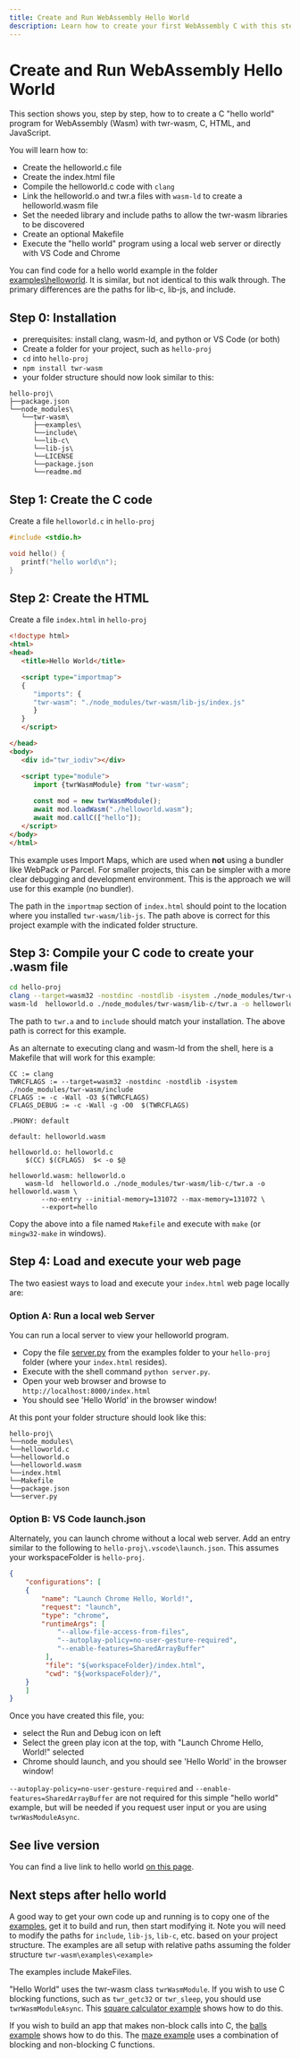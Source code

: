 ```yaml
---
title: Create and Run WebAssembly Hello World
description: Learn how to create your first WebAssembly C with this step-by-step example. Create code, compile with clang, execute from a file or with a local server.
---
```


# Create and Run WebAssembly Hello World

This section shows you, step by step, how to to create a C "hello world" program for WebAssembly (Wasm) with twr-wasm, C, HTML, and JavaScript.

You will learn how to:

- Create the helloworld.c file
- Create the index.html file
- Compile the helloworld.c code with `clang`
- Link the helloworld.o and twr.a files with `wasm-ld` to create a helloworld.wasm file
- Set the needed library and include paths to allow the twr-wasm libraries to be discovered
- Create an optional Makefile
- Execute the "hello world" program using a local web server or directly with VS Code and Chrome

You can find code for a hello world example in the folder [examples\helloworld](https://github.com/twiddlingbits/twr-wasm/tree/main/examples/helloworld).  It is similar, but not identical to this walk through.  The primary differences are the paths for lib-c, lib-js, and include.

## Step 0: Installation
- prerequisites: install clang, wasm-ld, and python or VS Code (or both)
- Create a folder for your project, such as `hello-proj`
- `cd` into `hello-proj`
- `npm install twr-wasm`
- your folder structure should now look similar to this:
~~~
hello-proj\
├──package.json
└──node_modules\
   └──twr-wasm\
      ├──examples\
      └──include\
      └──lib-c\
      └──lib-js\
      └──LICENSE
      └──package.json
      └──readme.md
~~~

## Step 1: Create the C code
Create a file `helloworld.c` in `hello-proj`
~~~c title="helloworld.c"
#include <stdio.h>

void hello() {
   printf("hello world\n");
}
~~~

## Step 2: Create the HTML
Create a file `index.html` in `hello-proj`
~~~html title="index.html"
<!doctype html>
<html>
<head>
   <title>Hello World</title>

   <script type="importmap">
   {
      "imports": {
      "twr-wasm": "./node_modules/twr-wasm/lib-js/index.js"
      }
   }
   </script>

</head>
<body>
   <div id="twr_iodiv"></div>

   <script type="module">
      import {twrWasmModule} from "twr-wasm";
      
      const mod = new twrWasmModule();
      await mod.loadWasm("./helloworld.wasm");
      await mod.callC(["hello"]);
   </script>
</body>
</html>
~~~

This example uses Import Maps, which are used when **not** using a bundler like WebPack or Parcel.  For smaller projects, this can be simpler with a more clear debugging and development environment.  This is the approach we will use for this example (no bundler).

The path in the `importmap` section of `index.html` should point to the location where you installed `twr-wasm/lib-js`.  The path above is correct for this project example with the indicated folder structure.

## Step 3: Compile your C code to create your .wasm file
~~~sh
cd hello-proj
clang --target=wasm32 -nostdinc -nostdlib -isystem ./node_modules/twr-wasm/include -c  helloworld.c -o helloworld.o
wasm-ld  helloworld.o ./node_modules/twr-wasm/lib-c/twr.a -o helloworld.wasm  --no-entry --initial-memory=131072 --max-memory=131072 --export=hello 
~~~

The path to `twr.a` and to `include`  should match your installation.  The above path is correct for this example.

As an alternate to executing clang and wasm-ld from the shell, here is a Makefile that will work for this example:

~~~make title="Makefile"
CC := clang
TWRCFLAGS := --target=wasm32 -nostdinc -nostdlib -isystem  ./node_modules/twr-wasm/include
CFLAGS := -c -Wall -O3 $(TWRCFLAGS)
CFLAGS_DEBUG := -c -Wall -g -O0  $(TWRCFLAGS)

.PHONY: default

default: helloworld.wasm

helloworld.o: helloworld.c
	$(CC) $(CFLAGS)  $< -o $@

helloworld.wasm: helloworld.o 
	wasm-ld  helloworld.o ./node_modules/twr-wasm/lib-c/twr.a -o helloworld.wasm \
		--no-entry --initial-memory=131072 --max-memory=131072 \
		--export=hello 
~~~

Copy the above into a file named `Makefile` and execute with `make` (or `mingw32-make` in windows).

## Step 4: Load and execute your web page
The two easiest ways to load and execute your `index.html` web page locally are:

### Option A: Run a local web Server
You can run a local server to view your helloworld program.  

- Copy the file [server.py](https://github.com/twiddlingbits/twr-wasm/blob/main/examples/server.py) from the examples folder to your `hello-proj` folder (where your `index.html` resides).  
- Execute with the shell command `python server.py`.
- Open your web browser and browse to `http://localhost:8000/index.html`
- You should see 'Hello World' in the browser window!

At this pont your folder structure should look like this:

~~~
hello-proj\
└──node_modules\
└──helloworld.c
└──helloworld.o
└──helloworld.wasm
└──index.html
└──Makefile
└──package.json
└──server.py
~~~

### Option B: VS Code launch.json
Alternately, you can launch chrome without a local web server.  Add an entry similar to the following to  `hello-proj\.vscode\launch.json`.  This assumes your workspaceFolder is `hello-proj`.

~~~json title="launch.json"
{
	"configurations": [
	{
		"name": "Launch Chrome Hello, World!",
		"request": "launch",
		"type": "chrome",
		"runtimeArgs": [
			"--allow-file-access-from-files",
			"--autoplay-policy=no-user-gesture-required",
			"--enable-features=SharedArrayBuffer"
		 ],
		 "file": "${workspaceFolder}/index.html",
		 "cwd": "${workspaceFolder}/",
	}
	]
}
~~~

Once you have created this file, you:

- select the Run and Debug icon on left
- Select the green play icon at the top, with "Launch Chrome Hello, World!" selected
- Chrome should launch, and you should see 'Hello World' in the browser window!

`--autoplay-policy=no-user-gesture-required` and `--enable-features=SharedArrayBuffer` are not required for this simple "hello world" example, but will be needed if you request user input or you are using `twrWasModuleAsync`.

## See live version
You can find a live link to hello world [on this page](../examples/examples-overview.md).

## Next steps after hello world
A good way to get your own code up and running is to copy one of the [examples](../examples/examples-overview.md), get it to build and run, then start modifying it.  Note you will need to modify the paths for `include`, `lib-js`, `lib-c`, etc. based on your project structure.  The examples are all setup with relative paths assuming the folder structure `twr-wasm\examples\<example>`

The examples include MakeFiles.

"Hello World" uses the twr-wasm class `twrWasmModule`.   If you wish to use C blocking functions, such as `twr_getc32` or `twr_sleep`, you should use `twrWasmModuleAsync`.  This [square calculator example](../examples/examples-stdio-div.md) shows how to do this.  

If you wish to build an app that makes non-block calls into C, the [balls example](../examples/examples-balls.md) shows how to do this. The [maze example](../examples/examples-maze.md) uses a combination of blocking and non-blocking C functions.

